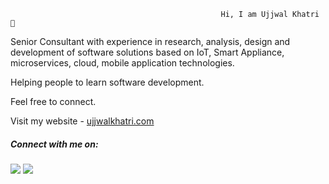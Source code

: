                                                    Hi, I am Ujjwal Khatri 👋
                                                   

Senior Consultant with experience in research, analysis, design and development of software solutions based on IoT, Smart Appliance, microservices, cloud, mobile application technologies. 

Helping people to learn software development. 

Feel free to connect. 

<a> Visit my website -  </a>
<a href="https://www.ujjwalkhatri.com"> ujjwalkhatri.com </a>
                                                               

<h5> Connect with me on: </h5>
<a href="https://twitter.com/ujjwalkhatri"><img src="https://img.shields.io/badge/Twitter-1DA1F2?style=for-the-badge&logo=twitter&logoColor=white"></a>
<a href="https://www.linkedin.com/in/ujjwal-khatri/"><img src="https://img.shields.io/badge/LinkedIn-0077B5?style=for-the-badge&logo=linkedin&logoColor=white"></a>
<br>
<br>

<!--
**ujkhatri/ujkhatri** is a ✨ _special_ ✨ repository because its `README.md` (this file) appears on your GitHub profile.

Here are some ideas to get you started:

- 🔭 I’m currently working on ...
- 🌱 I’m currently learning ...
- 👯 I’m looking to collaborate on ...
- 🤔 I’m looking for help with ...
- 💬 Ask me about ...
- 📫 How to reach me: ...
- 😄 Pronouns: ...
- ⚡ Fun fact: ...
-->
